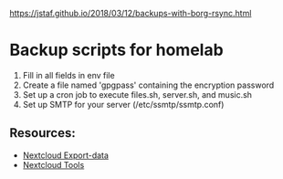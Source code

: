 https://jstaf.github.io/2018/03/12/backups-with-borg-rsync.html
# Backup scripts for homelab

1. Fill in all fields in env file
2. Create a file named 'gpgpass' containing the encryption password
3. Set up a cron job to execute files.sh, server.sh, and music.sh
4. Set up SMTP for your server (/etc/ssmtp/ssmtp.conf)


## Resources:
- [Nextcloud Export-data](https://github.com/nextcloud/nextcloud-snap/blob/master/src/import-export/bin/export-data)
- [Nextcloud Tools](https://github.com/syseleven/nextcloud-tools)
